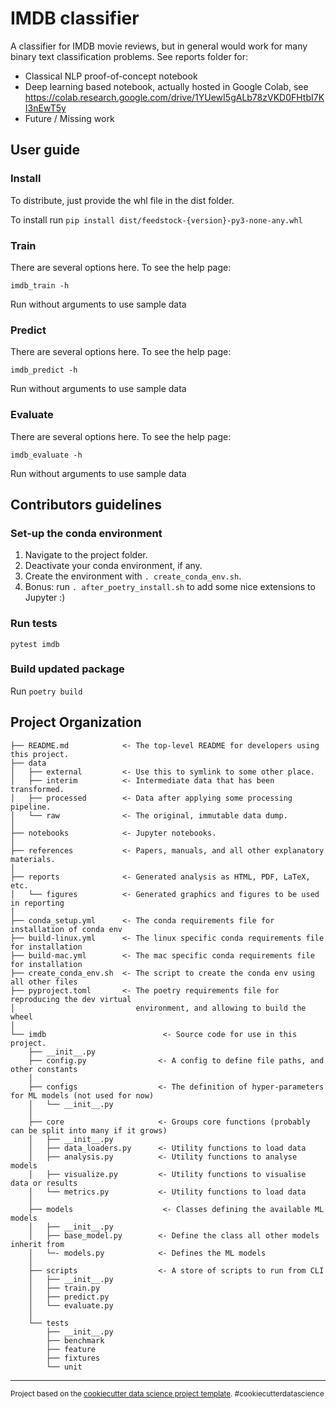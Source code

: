 IMDB classifier
==============================

A classifier for IMDB movie reviews, but in general would work for many binary text 
classification problems. See reports folder for:

- Classical NLP proof-of-concept notebook
- Deep learning based notebook, actually hosted in Google
Colab, see https://colab.research.google.com/drive/1YUewI5gALb78zVKD0FHtbI7KI3nEwT5y
- Future / Missing work


User guide
---------------

### Install

To distribute, just provide the whl file in the dist folder. 

To install run `pip install dist/feedstock-{version}-py3-none-any.whl`


### Train

There are several options here. To see the help page:

```
imdb_train -h 
```

Run without arguments to use sample data


### Predict

There are several options here. To see the help page:

```
imdb_predict -h 
```

Run without arguments to use sample data


### Evaluate

There are several options here. To see the help page:

```
imdb_evaluate -h 
```

Run without arguments to use sample data


Contributors guidelines
---------------------

### Set-up the conda environment

1. Navigate to the project folder.
1. Deactivate your conda environment, if any.
1. Create the environment with `. create_conda_env.sh`.
1. Bonus: run `. after_poetry_install.sh` to add some nice extensions to Jupyter :)


### Run tests

`pytest imdb`

### Build updated package

Run `poetry build`


Project Organization
------------

```
├── README.md            <- The top-level README for developers using this project.
├── data
│   ├── external         <- Use this to symlink to some other place.
│   ├── interim          <- Intermediate data that has been transformed.
│   ├── processed        <- Data after applying some processing pipeline.
│   └── raw              <- The original, immutable data dump.
│
├── notebooks            <- Jupyter notebooks.
│
├── references           <- Papers, manuals, and all other explanatory materials.
│
├── reports              <- Generated analysis as HTML, PDF, LaTeX, etc.
│   └── figures          <- Generated graphics and figures to be used in reporting
│
├── conda_setup.yml      <- The conda requirements file for installation of conda env
├── build-linux.yml      <- The linux specific conda requirements file for installation
├── build-mac.yml        <- The mac specific conda requirements file for installation
├── create_conda_env.sh  <- The script to create the conda env using all other files
├── pyproject.toml       <- The poetry requirements file for reproducing the dev virtual 
│                           environment, and allowing to build the wheel
│
└── imdb                          <- Source code for use in this project.
    ├── __init__.py              
    ├── config.py                <- A config to define file paths, and other constants
    │
    ├── configs                  <- The definition of hyper-parameters for ML models (not used for now)
    │   └── __init__.py
    │
    ├── core                     <- Groups core functions (probably can be split into many if it grows)
    │   ├── __init__.py
    │   ├── data_loaders.py      <- Utility functions to load data
    │   ├── analysis.py          <- Utility functions to analyse models
    │   ├── visualize.py         <- Utility functions to visualise data or results
    │   └── metrics.py           <- Utility functions to load data
    │
    ├── models                    <- Classes defining the available ML models 
    │   ├── __init__.py
    │   ├── base_model.py        <- Define the class all other models inherit from
    │   └─- models.py            <- Defines the ML models
    │   
    ├── scripts                  <- A store of scripts to run from CLI
    │   ├── __init__.py
    │   ├── train.py   
    │   ├── predict.py 
    │   └── evaluate.py
    │
    └── tests
        ├── __init__.py
        ├── benchmark            
        ├── feature              
        ├── fixtures             
        └── unit                 
```

--------


<p><small>Project based on the <a target="_blank" href="https://drivendata.github.io/cookiecutter-data-science/">cookiecutter data science project template</a>. #cookiecutterdatascience</small></p>
